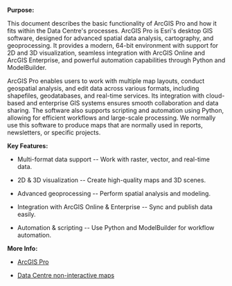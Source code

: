 **Purpose:**

This document describes the basic functionality of ArcGIS Pro and how it
fits within the Data Centre's processes. ArcGIS Pro is Esri's desktop
GIS software, designed for advanced spatial data analysis, cartography,
and geoprocessing. It provides a modern, 64-bit environment with support
for 2D and 3D visualization, seamless integration with ArcGIS Online and
ArcGIS Enterprise, and powerful automation capabilities through Python
and ModelBuilder.

ArcGIS Pro enables users to work with multiple map layouts, conduct
geospatial analysis, and edit data across various formats, including
shapefiles, geodatabases, and real-time services. Its integration with
cloud-based and enterprise GIS systems ensures smooth collaboration and
data sharing. The software also supports scripting and automation using
Python, allowing for efficient workflows and large-scale processing. We
normally use this software to produce maps that are normally used in
reports, newsletters, or specific projects.

**Key Features:**

- Multi-format data support -- Work with raster, vector, and real-time
  data.

- 2D & 3D visualization -- Create high-quality maps and 3D scenes.

- Advanced geoprocessing -- Perform spatial analysis and modeling.

- Integration with ArcGIS Online & Enterprise -- Sync and publish data
  easily.

- Automation & scripting -- Use Python and ModelBuilder for workflow
  automation.

**More Info:**

- [ArcGIS
  Pro](https://www.esri.ca/en-ca/products/gis-mapping-products/arcgis-pro/overview)

- [Data Centre non-interactive
  maps](https://maps.sogdatacentre.ca/search?collection=document)
